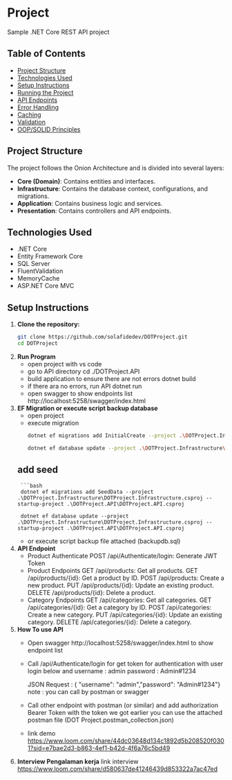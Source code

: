 # Project

Sample .NET Core REST API project

## Table of Contents
- [Project Structure](#project-structure)
- [Technologies Used](#technologies-used)
- [Setup Instructions](#setup-instructions)
- [Running the Project](#running-the-project)
- [API Endpoints](#api-endpoints)
- [Error Handling](#error-handling)
- [Caching](#caching)
- [Validation](#validation)
- [OOP/SOLID Principles](#oops-solid-principles)

## Project Structure

The project follows the Onion Architecture and is divided into several layers:
- **Core (Domain)**: Contains entities and interfaces.
- **Infrastructure**: Contains the database context, configurations, and migrations.
- **Application**: Contains business logic and services.
- **Presentation**: Contains controllers and API endpoints.

## Technologies Used

- .NET Core
- Entity Framework Core
- SQL Server
- FluentValidation
- MemoryCache
- ASP.NET Core MVC

## Setup Instructions

1. **Clone the repository:**
   ```bash
   git clone https://github.com/solafidedev/DOTProject.git
   cd DOTProject
2. **Run Program**
    - open project with vs code
    - go to API directory
        cd ./DOTProject.API
    - build application to ensure there are not errors
        dotnet build
    - if there ara no errors, run API
        dotnet run
    - open swagger to show endpoints list
        http://localhost:5258/swagger/index.html
3. **EF Migration or execute script backup database**
    - open project
    - execute migration
        ```bash
        dotnet ef migrations add InitialCreate --project .\DOTProject.Infrastructure\DOTProject.Infrastructure.csproj --startup-project .\DOTProject.API\DOTProject.API.csproj

        dotnet ef database update --project .\DOTProject.Infrastructure\DOTProject.Infrastructure.csproj --startup-project .\DOTProject.API\DOTProject.API.csproj

    ## add seed
        ```bash
        dotnet ef migrations add SeedData --project .\DOTProject.Infrastructure\DOTProject.Infrastructure.csproj --startup-project .\DOTProject.API\DOTProject.API.csproj

        dotnet ef database update --project .\DOTProject.Infrastructure\DOTProject.Infrastructure.csproj --startup-project .\DOTProject.API\DOTProject.API.csproj
    - or execute script backup file attached (backupdb.sql)
4. **API Endpoint**
    - Product Authenticate
        POST /api/Authenticate/login: Generate JWT Token
    - Product Endpoints
        GET /api/products: Get all products.
        GET /api/products/{id}: Get a product by ID.
        POST /api/products: Create a new product.
        PUT /api/products/{id}: Update an existing product.
        DELETE /api/products/{id}: Delete a product.
    - Category Endpoints
        GET /api/categories: Get all categories.
        GET /api/categories/{id}: Get a category by ID.
        POST /api/categories: Create a new category.
        PUT /api/categories/{id}: Update an existing category.
        DELETE /api/categories/{id}: Delete a category.
5. **How To use API**
    - Open swagger http://localhost:5258/swagger/index.html to show endpoint list
    - Call /api/Authenticate/login for get token for authentication with user login below and 
        username : admin
        password : Admin#1234

        JSON Request : { "username": "admin","password": "Admin#1234"}
        note : you can call by postman or swagger
    - Call other endpoint with postman (or similar) and add authorization Bearer Token with the token we got earlier
        you can use the attached postman file (DOT Project.postman_collection.json)
    - link demo https://www.loom.com/share/44dc03648d134c1892d5b208520f0301?sid=e7bae2d3-b863-4ef1-b42d-4f6a76c5bd49
6. **Interview Pengalaman kerja**
    link interview https://www.loom.com/share/d580637de41246439d853322a7ac47ed